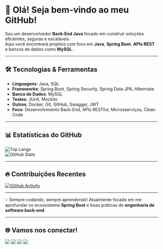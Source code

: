 # 👋 Olá! Seja bem-vindo ao meu GitHub!

Sou um desenvolvedor **Back-End Java** focado em construir soluções eficientes, seguras e escaláveis.  
Aqui você encontrará projetos com foco em **Java**, **Spring Boot**, **APIs REST** e bancos de dados como **MySQL**.

---

## 🛠️ Tecnologias & Ferramentas

- **Linguagens**: Java, SQL  
- **Frameworks**: Spring Boot, Spring Security, Spring Data JPA, Hibernate  
- **Banco de Dados**: MySQL  
- **Testes**: JUnit, Mockito  
- **Outros**: Docker, Git, GitHub, Swagger, JWT  
- **Foco**: Desenvolvimento Back-End, APIs RESTful, Microsserviços, Clean Code

---

## 📊 Estatísticas do GitHub

![Top Langs](https://github-readme-stats.vercel.app/api/top-langs/?username=EleeTricz&layout=compact&theme=radical)  
![GitHub Stats](https://github-readme-stats.vercel.app/api?username=EleeTricz&show_icons=true&theme=radical)

---

## 🔥 Contribuições Recentes

[![GitHub Activity](https://github-readme-streak-stats.herokuapp.com/?user=EleeTricz&theme=dark)](https://git.io/streak-stats)

---

💡 Sempre codando, sempre aprendendo! Atualmente focado em me aprofundar no ecossistema **Spring Boot** e boas práticas de **engenharia de software back-end**.

---

## 🌐 Vamos nos conectar!

<div> 
  <a href="https://www.youtube.com/channel/UCvPXU0qmnlnmcD94XgXTUxQ" target="_blank"><img src="https://img.shields.io/badge/YouTube-FF0000?style=for-the-badge&logo=youtube&logoColor=white"></a>
  <a href="https://www.instagram.com/eleetricz/" target="_blank"><img src="https://img.shields.io/badge/-Instagram-%23E4405F?style=for-the-badge&logo=instagram&logoColor=white"></a>
  <a href="https://www.twitch.tv/eleetricz" target="_blank"><img src="https://img.shields.io/badge/Twitch-9146FF?style=for-the-badge&logo=twitch&logoColor=white"></a> 
  <a href="https://www.linkedin.com/in/jos%C3%A9-eriky-leandro-sim%C3%B5es-5ab14a23b/" target="_blank"><img src="https://img.shields.io/badge/-LinkedIn-%230077B5?style=for-the-badge&logo=linkedin&logoColor=white"></a> 
</div>
